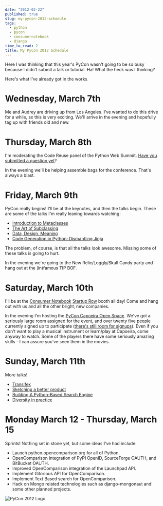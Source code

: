 ```yaml
---
date: "2012-02-22"
published: true
slug: my-pycon-2012-schedule
tags:
  - python
  - pycon
  - consumernotebook
  - django
time_to_read: 2
title: My PyCon 2012 Schedule
---
```


Here I was thinking that this year's PyCon wasn't going to be so busy
because I didn't submit a talk or tutorial. Ha! What the heck was I
thinking?

Here's what I've already got in the works.

# Wednesday, March 7th

Me and Audrey are driving up from Los Angeles. I've wanted to do this
drive for a while, so this is very exciting. We'll arrive in the
evening and hopefully tag up with friends old and new.

# Thursday, March 8th

I'm moderating the Code Reuse panel of the Python Web Summit. [Have you
submitted a question
yet](https://www.google.com/moderator/#15/e=1c9a94&t=1c9a94.43)?

In the evening we'll be helping assemble bags for the conference.
That's always a blast.

# Friday, March 9th

PyCon really begins! I'll be at the keynotes, and then the talks begin.
These are some of the talks I'm really leaning towards watching:

- [Introduction to
  Metaclasses](https://us.pycon.org/2012/schedule/presentation/64/)
- [The Art of
  Subclassing](https://us.pycon.org/2012/schedule/presentation/399/)
- [Data, Design,
  Meaning](https://us.pycon.org/2012/schedule/presentation/249/)
- [Code Generation in Python: Dismantling
  Jinja](https://us.pycon.org/2012/schedule/presentation/246/)

The problem, of course, is that all the talks look awesome. Missing some
of these talks is going to hurt.

In the evening we're going to the New Relic/Loggly/Skull Candy party
and hang out at the (in)famous TIP BOF.

# Saturday, March 10th

I'll be at the [Consumer Notebook](https://consumernotebook.com)
[Startup
Row](https://pycon.blogspot.com/2012/02/startup-row-winners-for-pycon-2012.html)
booth all day! Come and hang out with us and all the other bright, new
companies.

In the evening I'm hosting the [PyCon Capoeira Open
Space](https://us.pycon.org/2012/community/openspaces/capoeira/). We've
got a seriously large room assigned for the event, and over twenty five
people currently signed up to participate ([there's still room for
signups](https://bit.ly/pycon-capoeira)). Even if you don't want to play
a musical instrument or learn/play at Capoeira, come anyway to watch.
Some of the players there have some seriously amazing skills - I can
assure you've seen them in the movies.

# Sunday, March 11th

More talks!

- [Transifex](https://us.pycon.org/2012/schedule/presentation/482/)
- [Sketching a better
  product](https://us.pycon.org/2012/schedule/presentation/301/)
- [Building A Python-Based Search
  Engine](https://us.pycon.org/2012/schedule/presentation/66/)
- [Diversity in
  practice](https://us.pycon.org/2012/schedule/presentation/168/)

# Monday March 12 - Thursday, March 15

Sprints! Nothing set in stone yet, but some ideas I've had include:

- Launch python.opencomparison.org for all of Python.
- OpenComparison integration of PyPI OpenID, SourceForge OAUTH, and
  BitBucket OAUTH.
- Improved OpenComparison integration of the Launchpad API.
- Implement Gitorious API for OpenComparison.
- Implement Text Based search for OpenComparison.
- Hack on Mongo related technologies such as django-mongonaut and some
  other planned projects.

![PyCon 2012 Logo](https://f004.backblazeb2.com/file/daniel-feldroy-com/public/images/pycon2012.png)
